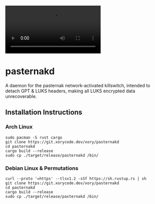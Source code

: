 
![](https://git.xorycode.dev/xory/pasternakd/-/raw/improved-readme/demo.mp4)
# pasternakd
A daemon for the pasternak network-activated killswitch, intended to detach GPT & LUKS headers, making all LUKS encrypted data unrecoverable.

## Installation Instructions

### Arch Linux
```
sudo pacman -S rust cargo
git clone https://git.xorycode.dev/xory/pasternakd
cd pasternakd
cargo build --release
sudo cp ./target/release/pasternakd /bin/
```

### Debian Linux & Permutations
```
curl --proto '=https' --tlsv1.2 -sSf https://sh.rustup.rs | sh
git clone https://git.xorycode.dev/xory/pasternakd
cd pasternakd
cargo build --release
sudo cp ./target/release/pasternakd /bin/
```